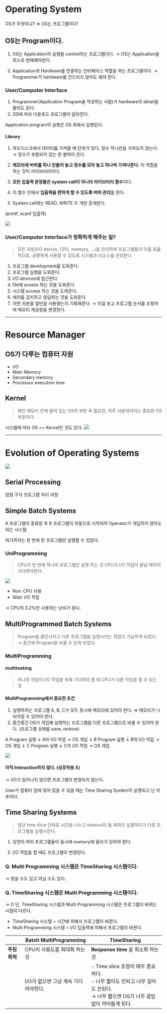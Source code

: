 # Operating System
OS가 무엇이냐?
⇒ OS는 프로그램이다!

## OS는 Program이다.
1. OS는 Application의 실행을 control하는 프로그램이다.
→ OS는 Application을 최소로 방해해야한다.

2. Application과 Hardware를 연결하는 인터페이스 역할을 하는 프로그램이다.
→ Programmer가 hardware를 건드리지 않아도 돼야 한다.

### User/Computer Interface
1. Programmer(Application Program을 작성하는 사람)가 hardware의 detail을 몰라도 된다.
2. OS에 따라 다운로드 프로그램이 달라진다.

Application program의 실행은 OS 위에서 실행된다.

#### Library
1. 하드디스크에서 데이터를 가져올 때 단위가 있다.
정수 하나만을 가져오지 않는다.
→ 정수가 포함되어 있는 한 블럭이 온다.

2. **메모리에 버퍼를 하나 만들어 놓고 정수를 모아 놓고 하나씩 가져다준다.**
이 역할을 하는 것이 라이브러리이다.

3. **모든 입출력 문장들은 system call이 아니라 라이브러리 함수**이다.

4. 이 함수 안에서 **입출력을 편하게 할 수 있도록 버퍼 관리**를 한다.

5. System call에는 READ, WRITE 두 개만 존재한다.

(printf, scanf 입출력)


![](https://velog.velcdn.com/images/mini_mouse_/post/bf78e0ab-818d-4295-b483-44a0c93e153c/image.png)


### User/Computer Interface가 정확하게 해주는 일?
>모든 자원(I/O device, CPU, memory, ...)을 관리하며 프로그램들이 이를 효율적으로, 공평하게 사용할 수 있도록 시스템과 리소스를 관리한다.

1. 프로그램 development를 도와준다.
2. 프로그램 실행을 도와준다.
3. I/O devices에 접근한다.
4. file에 acsess 하는 것을 도와준다.
5. 시스템 access 하는 것을 도와준다.
6. 에러를 감지하고 응답하는 것을 도와준다.
7. 어떤 자원을 얼만큼 사용했는지 기록해준다.
→ 이걸 보고 프로그램 순서를 조정하며 메모리 제공량을 변경한다.

---
# Resource Manager
## OS가 다루는 컴퓨터 자원
- I/O
- Main Memory
- Secondary memory
- Processor execution time

## Kernel
>메인 메모리 안에 들어 있는 OS의 부분
꼭 필요한, 자주 사용되어지는 중요한 OS 부분이다.

시스템에 따라 OS == Kernel인 것도 있다.
![](https://velog.velcdn.com/images/mini_mouse_/post/0347bbec-ad4d-462d-8056-53d14437b126/image.png)

---
# Evolution of Operating Systems
![](https://velog.velcdn.com/images/mini_mouse_/post/ae5d9bfb-87ea-464f-9bba-95c1ed828d6d/image.png)

## Serial Processing
엄청 구식 프로그램 처리 과정

## Simple Batch Systems
A 프로그램이 종료된 후 B 프로그램이 자동으로 시작되어 Operator가 개입하지 않아도 되는 시스템

여기까지는 한 번에 한 프로그램만 실행할 수 있었다.

### UniProgramming
>CPU가 한 번에 하나의 프로그램만 실행 하는 것
CPU가 I/O 작업이 끝날 때까지 기다려야한다.

![](https://velog.velcdn.com/images/mini_mouse_/post/7d4c92e7-95b1-4e45-a331-e22fd44589da/image.png)

- Run: CPU 사용
- Wait: I/O 작업

→ CPU의 3.2%만 사용하는 낭비가 된다.

## MultiProgrammed Batch Systems
> Program을 중단시키고 다른 프로그램을 실행시키는 작업이 가능하게 되었다.
→ 중간에 Program을 바꿀 수 있게 되었다.

### MultiProgramming
#### multitasking
> 하나의 작업이 I/O 작업을 위해 기다려야 할 때 CPU가 다른 작업을 할 수 있는 것

#### MultiProgramming에서 중요한 조건
1. 실행하려는 프로그램 A, B, C가 모두 동시에 메모리에 있어야 한다.
⇒ 메모리가 나뉘어질 수 있어야 한다.
2. 중간중간 OS가 개입해 실행하는 프로그램을 다른 프로그램으로 바꿀 수 있어야 한다.
 (프로그램 상태를 save, restore)

A Program 실행
↓
A의 I/O 작업 → OS 개입
↓
B Program 실행
↓
B의 I/O 작업 → OS 개입
↓
C Program 실행 
↓
C의 I/O 작업 → OS 개입

![](https://velog.velcdn.com/images/mini_mouse_/post/56fd1ee0-2abf-4969-ab9a-7aa3fbe95a6b/image.png)

#### 아직 Interactive하지 않다. (상호작용 X)
→ I/O가 일어나지 않으면 프로그램이 변경되지 않는다.

User가 컴퓨터 앞에 앉아 있을 수 있을 때는 Time Sharing System이 실행되고 난 이후이다.


## Time Sharing Systems
>일단 time slice 단위로 시간을 나누고 timeout이 될 때까지 실행하다가 다른 프로그램을 실행시킨다.

1. 당연히 여러 프로그램들이 동시에 memory에 올라가 있어야 한다.

2. I/O 작업을 할 때도 프로그램이 변경된다. 

### Q. Multi Programming 시스템은 TimeSharing 시스템이다.
→ 맞을 수도 있고 아닐 수도 있다.

### Q. TimeSharing 시스템은 Multi Programming 시스템이다.
→ O
단, TimeSharing 시스템과 Multi Programming 시스템은 프로그램이 바뀌는 시점이 다르다.
- TimeSharing 시스템 = 시간에 의해서 프로그램이 바뀐다.
- Multi Programming 시스템 = I/O 입출력에 의해서 프로그램이 바뀐다.

||**Batxh MultiProgramming**|**TimeSharing**|
|------------------|-------------|------------------|
|**주된 목적**|CPU의 사용도를 최대화 하는 것|**Response time** 을 최소화 하는 것|
||I/O가 없으면 그냥 계속 기다려야한다.|- Time slice 조정이 매우 중요하다. <br>- 너무 짧아도 안되고 너무 길어도 안된다.<br>→ 너무 짧으면 OS가 너무 끊임없이 끼어들게 된다.|